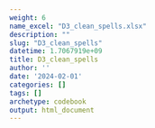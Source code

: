 ```yaml
---
weight: 6
name_excel: "D3_clean_spells.xlsx"
description: ""
slug: "D3_clean_spells"
datetime: 1.7067919e+09
title: D3_clean_spells
author: ''
date: '2024-02-01'
categories: []
tags: []
archetype: codebook
output: html_document
---
```


<div class="tabcontent"></div>
